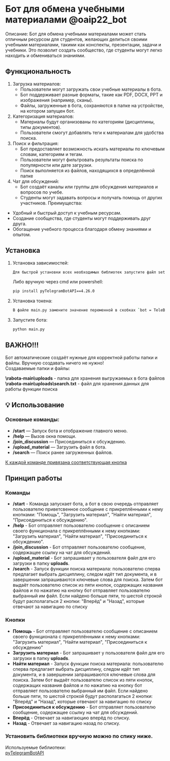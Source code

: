 # Бот для обмена учебными материалами @oaip22_bot
Описание:
Бот для обмена учебными материалами может стать отличным ресурсом для студентов, желающих делиться своими учебными материалами, такими как конспекты, презентации, задачи и учебники. Это позволит создать сообщество, где студенты могут легко находить и обмениваться знаниями.
## Функциональность

1. Загрузка материалов:
   - Пользователи могут загружать свои учебные материалы в бота.
   - Бот поддерживает разные форматы, такие как PDF, DOCX, PPT и изображения (например, сканы).
   - Файлы, загруженные в бота, сохраняются в папке на устройстве, на котором запущен бот.
2. Категоризация материалов:
   - Материалы будут организованы по категориям (дисциплины, типы документов).
   - Пользователи смогут добавлять теги к материалам для удобства поиска.
3. Поиск и фильтрация:
   - Бот предоставляет возможность искать материалы по ключевым словам, категориям и тегам.
   - Пользователи могут фильтровать результаты поиска по популярности или дате загрузки.
   - Поиск выполняется из файлов, находящихся в определённой папке
4. Чат для обсуждений:
   - Бот  создаёт каналы или группы для обсуждения материалов и вопросов по учебе.
   - Студенты могут задавать вопросы и получать помощь от других участников.
Преимущества:
- Удобный и быстрый доступ к учебным ресурсам.
- Создание сообщества, где студенты могут поддерживать друг друга.
- Обогащение учебного процесса благодаря обмену знаниями и опытом.
  
## Установка

1. Установка зависимостей:
   ```bash
   Для быстрой установки всех необходимых библиотек запустите файл setup.py
   ```
   Либо вручную через cmd или powershell:
   ```bash
   pip install pyTelegramBotAPI==4.26.0
   ```
2. Установка токена:
   ```bash 
   В файле main.py замените значение переменной в скобках `bot = TeleBot('')` на нужное Вам.
   ```
4. Запустите бота:
   ```bash
   python main.py
   ```
## ВАЖНО!!!

Бот автоматические создаёт нужные для корректной работы папки и файлы. Вручную создавать ничего не нужно!   
Создаваемые папки и файлы:

**\rabota-main\uploads** - папка для хранения выгружаемых в бота файлов   
**\rabota-main\uploads\search.txt** - файл для хранения данных для работы функции поиска

## 💡 Использование

### Основные команды:

- **/start** — Запуск бота и отображение главного меню.
- **/help** — Вызов окна помощи.
- **/join_discussion** — Присоединиться к обсуждению.
- **/upload_material** — Загрузить файл в бота.
- **/search** — Поиск ранее загруженных файлов.

<ins>К каждой команде привязана соответствующая кнопка</ins>
  
## Принцип работы

### Команды

- **/start** - Команда запускает бота, а бот в свою очередь отправляет пользователю приветсвенное сообщение с прикреплёнными к нему кнопками: "Помощь", "Загрузить материал", "Найти материал", "Присоединиться к обсуждению".
- **/help** - Бот отправляет пользователю сообщение с описанием своего функционала с прикреплёнными к нему кнопками: "Загрузить материал", "Найти материал", "Присоединиться к обсуждению".
- **/join_discussion** - Бот отправляет пользователю сообщение, содержащее ссылку на чат для обсуждений.
- **/upload_material** - Бот запрашивает у пользователя файл для его загрузки в папку **uploads**.
- **/search** - Запуск функции поиска материала: пользователю сперва предлагает выбрать дисциплину, следом идёт тип документа, и в завершении запрашиваются ключевые слова для поиска. Затем бот выдаёт пользователю список из пяти кнопок, содержащих названия файлов и по нажатию на кнопку бот отправляет пользователю выбранный им файл. Если найдено больше пяти, то шестой строкой будут располагаться 2 кнопки: "Вперёд" и "Назад", которые отвечают за навигацию по списку
  
### Кнопки

- **Помощь** - Бот отправляет пользователю сообщение с описанием своего функционала с прикреплёнными к нему кнопками: "Загрузить материал", "Найти материал", "Присоединиться к обсуждению"
- **Загрузить материал** - Бот запрашивает у пользователя файл для его загрузки в папку **uploads**.
- **Найти материал** - Запуск функции поиска материала: пользователю сперва предлагает выбрать дисциплину, следом идёт тип документа, и в завершении запрашиваются ключевые слова для поиска. Затем бот выдаёт пользователю список из пяти кнопок, содержащих названия файлов и по нажатию на кнопку бот отправляет пользователю выбранный им файл. Если найдено больше пяти, то шестой строкой будут располагаться 2 кнопки: "Вперёд" и "Назад", которые отвечают за навигацию по списку
- **Присоединиться к обсуждению** - Бот отправляет пользователю сообщение, содержащее ссылку на чат для обсуждений.
- **Вперёд** - Отвечает за навигаюцию вперёд по списку.
- **Назад** - Отвечает за навигацию назад по списку.

### Установить библиотеки вручную можно по спику ниже.  
  
Используемые библиотеки:  
[pyTelegramBotAPI](https://pypi.org/project/pyTelegramBotAPI/)  

